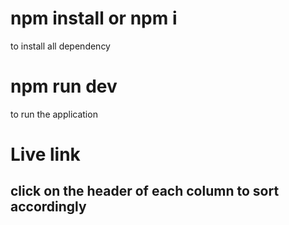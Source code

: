 # npm install or npm i 
to install all dependency

# npm run dev
to run the application

# Live link


## click on the header of each column to sort accordingly



